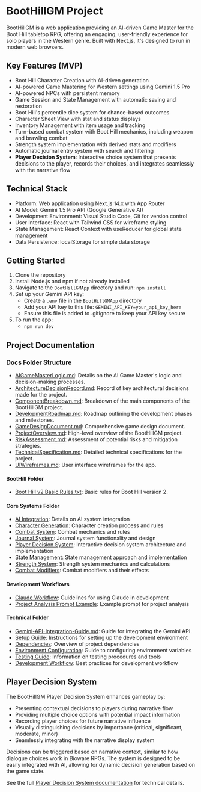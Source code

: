 # BootHillGM Project

BootHillGM is a web application providing an AI-driven Game Master for the Boot Hill tabletop RPG, offering an engaging, user-friendly experience for solo players in the Western genre. Built with Next.js, it's designed to run in modern web browsers.

## Key Features (MVP)

- Boot Hill Character Creation with AI-driven generation
- AI-powered Game Mastering for Western settings using Gemini 1.5 Pro
- AI-powered NPCs with persistent memory
- Game Session and State Management with automatic saving and restoration
- Boot Hill's percentile dice system for chance-based outcomes
- Character Sheet View with stat and status displays
- Inventory Management with item usage and tracking
- Turn-based combat system with Boot Hill mechanics, including weapon and brawling combat
- Strength system implementation with derived stats and modifiers
- Automatic journal entry system with search and filtering
- **Player Decision System**: Interactive choice system that presents decisions to the player, records their choices, and integrates seamlessly with the narrative flow

## Technical Stack

- Platform: Web application using Next.js 14.x with App Router
- AI Model: Gemini 1.5 Pro API (Google Generative AI)
- Development Environment: Visual Studio Code, Git for version control
- User Interface: React with Tailwind CSS for wireframe styling
- State Management: React Context with useReducer for global state management
- Data Persistence: localStorage for simple data storage

## Getting Started

1. Clone the repository
2. Install Node.js and npm if not already installed
3. Navigate to the `BootHillGMApp` directory and run: `npm install`
4. Set up your Gemini API key:
   - Create a `.env` file in the `BootHillGMApp` directory
   - Add your API key to this file: `GEMINI_API_KEY=your_api_key_here`
   - Ensure this file is added to .gitignore to keep your API key secure
5. To run the app:
    - `npm run dev`

## Project Documentation

### Docs Folder Structure

- [AIGameMasterLogic.md](Docs/ai/game-master-logic.md): Details on the AI Game Master's logic and decision-making processes.
- [ArchitectureDecisionRecord.md](Docs/architecture/architecture-decisions.md): Record of key architectural decisions made for the project.
- [ComponentBreakdown.md](Docs/architecture/component-structure.md): Breakdown of the main components of the BootHillGM project.
- [DevelopmentRoadmap.md](Docs/planning/roadmap.md): Roadmap outlining the development phases and milestones.
- [GameDesignDocument.md](Docs/meta/game-design.md): Comprehensive game design document.
- [ProjectOverview.md](Docs/meta/project-overview.md): High-level overview of the BootHillGM project.
- [RiskAssessment.md](Docs/meta/risk-assessment.md): Assessment of potential risks and mitigation strategies.
- [TechnicalSpecification.md](Docs/architecture/technical-specification.md): Detailed technical specifications for the project.
- [UIWireframes.md](Docs/architecture/ui-wireframes.md): User interface wireframes for the app.

#### BootHill Folder

- [Boot Hill v2 Basic Rules.txt](Docs/boot-hill-rules/game-overview.md): Basic rules for Boot Hill version 2.

#### Core Systems Folder
- [AI Integration](Docs/core-systems/ai-integration.md): Details on AI system integration
- [Character Generation](Docs/core-systems/character-generation.md): Character creation process and rules
- [Combat System](Docs/core-systems/combat-system.md): Combat mechanics and rules
- [Journal System](Docs/core-systems/journal-system.md): Journal system functionality and design
- [Player Decision System](Docs/core-systems/player-decision-system.md): Interactive decision system architecture and implementation
- [State Management](Docs/core-systems/state-management.md): State management approach and implementation
- [Strength System](Docs/core-systems/strength-system.md): Strength system mechanics and calculations
- [Combat Modifiers](Docs/core-systems/combat-modifiers.md): Combat modifiers and their effects

#### Development Workflows
- [Claude Workflow](Docs/development/workflows/claude-workflow.md): Guidelines for using Claude in development
- [Project Analysis Prompt Example](Docs/development/workflows/examples/project-analysis-prompt.md): Example prompt for project analysis

#### Technical Folder

- [Gemini-API-Integration-Guide.md](Docs/reference/gemini-api-guide.md): Guide for integrating the Gemini API.
- [Setup Guide](Docs/technical-guides/setup.md): Instructions for setting up the development environment
- [Dependencies](Docs/technical-guides/dependencies.md): Overview of project dependencies
- [Environment Configuration](Docs/technical-guides/environment-configuration.md): Guide to configuring environment variables
- [Testing Guide](Docs/technical-guides/testing.md): Information on testing procedures and tools
- [Development Workflow](Docs/technical-guides/workflow.md): Best practices for development workflow

## Player Decision System

The BootHillGM Player Decision System enhances gameplay by:

- Presenting contextual decisions to players during narrative flow
- Providing multiple choice options with potential impact information
- Recording player choices for future narrative influence
- Visually distinguishing decisions by importance (critical, significant, moderate, minor)
- Seamlessly integrating with the narrative display system

Decisions can be triggered based on narrative context, similar to how dialogue choices work in Bioware RPGs. The system is designed to be easily integrated with AI, allowing for dynamic decision generation based on the game state.

See the full [Player Decision System documentation](Docs/core-systems/player-decision-system.md) for technical details.